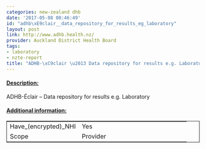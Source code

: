 ```yaml
---
categories: new-zealand dhb
date: '2017-05-08 08:46:49'
id: "adhb\xE9clair__data_repository_for_results_eg_laboratory"
layout: post
link: http://www.adhb.health.nz/
provider: Auckland District Health Board
tags:
- laboratory
- nzte-report
title: "ADHB-\xC9clair \u2013 Data repository for results e.g. Laboratory"
---
```



 <h4> <u>Description:</u> </h4>
ADHB-Éclair – Data repository for results e.g. Laboratory
 <h4> <u>Additional information:</u> </h4>
 <table style="border: 1px solid">
 <tr> <td width="40%">Have_(encrypted)_NHI</td> <td>Yes</td> </tr>
 <tr> <td width="40%">Scope</td> <td>Provider</td> </tr>
 </table>